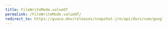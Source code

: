 ```yaml
---
title: FileWriteMode.valueOf
permalink: /FileWriteMode.valueOf/
redirect_to: https://guava.dev/releases/snapshot-jre/api/docs/com/google/common/io/FileWriteMode.html#valueOf-java.lang.String-
---
```


